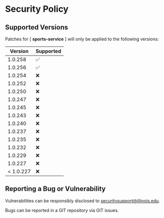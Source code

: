 # Security Policy

## Supported Versions

Patches for [ **sports-service** ] will only be applied to the following versions:

| Version | Supported |
| ------- | ------------------ |
| 1.0.258 | :white_check_mark: |
| 1.0.256 | :white_check_mark: |
| 1.0.254 | :x: |
| 1.0.252 | :x: |
| 1.0.250 | :x: |
| 1.0.247 | :x: |
| 1.0.245 | :x: |
| 1.0.243 | :x: |
| 1.0.240 | :x: |
| 1.0.237 | :x: |
| 1.0.235 | :x: |
| 1.0.232 | :x: |
| 1.0.229 | :x: |
| 1.0.227 | :x: |
| < 1.0.227 | :x: |

## Reporting a Bug or Vulnerability

Vulnerabilities can be responsibly disclosed to [securitysupport@illinois.edu](mailto:securitysupport@illinois.edu).

Bugs can be reported in a GIT repository via GIT issues.
